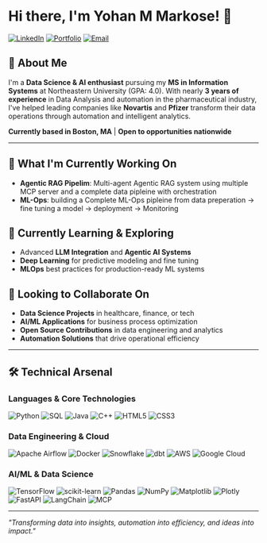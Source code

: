 # Hi there, I'm Yohan M Markose! 👋

[![LinkedIn](https://img.shields.io/badge/LinkedIn-0077B5?style=for-the-badge&logo=linkedin&logoColor=white)](https://www.linkedin.com/in/yohan-markose-100512149)
[![Portfolio](https://img.shields.io/badge/Portfolio-FF5722?style=for-the-badge&logo=todoist&logoColor=white)](https://yohanmarkose.github.io/)
[![Email](https://img.shields.io/badge/Email-D14836?style=for-the-badge&logo=gmail&logoColor=white)](mailto:yohanmarkose7@gmail.com)

## 🚀 About Me

I'm a **Data Science & AI enthusiast** pursuing my **MS in Information Systems** at Northeastern University (GPA: 4.0). With nearly **3 years of experience** in Data Analysis and automation in the pharmaceutical industry, I've helped leading companies like **Novartis** and **Pfizer** transform their data operations through automation and intelligent analytics.

**Currently based in Boston, MA** | **Open to opportunities nationwide**

---

## 🔭 What I'm Currently Working On

- **Agentic RAG Pipelim**: Multi-agent Agentic RAG system using multiple MCP server and a complete data pipleine with orchestration
- **ML-Ops**: building a Complete ML-Ops pipleine from data preperation -> fine tuning a model -> deployment -> Monitoring

## 🌱 Currently Learning & Exploring

- Advanced **LLM Integration** and **Agentic AI Systems**
- **Deep Learning** for predictive modeling and fine tuning
- **MLOps** best practices for production-ready ML systems

## 👯 Looking to Collaborate On

- **Data Science Projects** in healthcare, finance, or tech
- **AI/ML Applications** for business process optimization
- **Open Source Contributions** in data engineering and analytics
- **Automation Solutions** that drive operational efficiency

---

## 🛠️ Technical Arsenal

### **Languages & Core Technologies**
![Python](https://img.shields.io/badge/Python-3776AB?style=flat-square&logo=python&logoColor=white)
![SQL](https://img.shields.io/badge/SQL-336791?style=flat-square&logo=postgresql&logoColor=white)
![Java](https://img.shields.io/badge/Java-ED8B00?style=flat-square&logo=java&logoColor=white)
![C++](https://img.shields.io/badge/C++-00599C?style=flat-square&logo=cplusplus&logoColor=white)
![HTML5](https://img.shields.io/badge/HTML5-E34F26?style=flat-square&logo=html5&logoColor=white)
![CSS3](https://img.shields.io/badge/CSS3-1572B6?style=flat-square&logo=css3&logoColor=white)

### **Data Engineering & Cloud**
![Apache Airflow](https://img.shields.io/badge/Apache%20Airflow-E43921?style=flat-square&logo=apache-airflow&logoColor=white)
![Docker](https://img.shields.io/badge/Docker-2496ED?style=flat-square&logo=docker&logoColor=white)
![Snowflake](https://img.shields.io/badge/Snowflake-29B5E8?style=flat-square&logo=snowflake&logoColor=white)
![dbt](https://img.shields.io/badge/dbt-FF694B?style=flat-square&logo=dbt&logoColor=white)
![AWS](https://img.shields.io/badge/AWS-232F3E?style=flat-square&logo=amazon-aws&logoColor=white)
![Google Cloud](https://img.shields.io/badge/Google%20Cloud-4285F4?style=flat-square&logo=google-cloud&logoColor=white)

### **AI/ML & Data Science**
![TensorFlow](https://img.shields.io/badge/TensorFlow-FF6F00?style=flat-square&logo=tensorflow&logoColor=white)
![scikit-learn](https://img.shields.io/badge/scikit--learn-F7931E?style=flat-square&logo=scikit-learn&logoColor=white)
![Pandas](https://img.shields.io/badge/Pandas-150458?style=flat-square&logo=pandas&logoColor=white)
![NumPy](https://img.shields.io/badge/NumPy-013243?style=flat-square&logo=numpy&logoColor=white)
![Matplotlib](https://img.shields.io/badge/Matplotlib-11557c?style=flat-square&logo=matplotlib&logoColor=white)
![Plotly](https://img.shields.io/badge/Plotly-3F4F75?style=flat-square&logo=plotly&logoColor=white)
![FastAPI](https://img.shields.io/badge/FastAPI-005571?style=flat-square&logo=fastapi&logoColor=white)
![LangChain](https://img.shields.io/badge/LangChain-121212?style=flat-square&logo=chainlink&logoColor=white)
![MCP](https://img.shields.io/badge/MCP-Protocol-ff6b35?style=for-the-badge&logoColor=white)

---

*"Transforming data into insights, automation into efficiency, and ideas into impact."*

